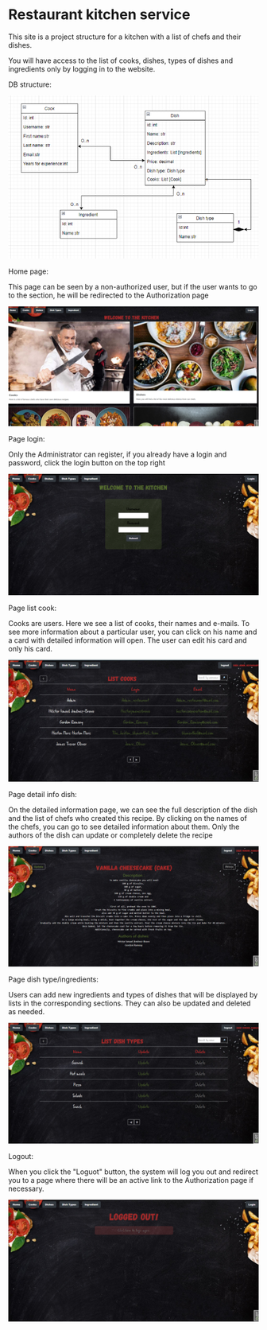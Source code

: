 # Restaurant kitchen service
This site is a project structure for a kitchen with a list of chefs and their dishes.

You will have access to the list of cooks, dishes, 
types of dishes and ingredients only by logging in to the website.

DB structure:

![img_2.png](img/img_2.png)

Home page:

This page can be seen by a non-authorized user, 
but if the user wants to go to the section, 
he will be redirected to the Authorization page

![img_4.png](img/img_4.png)

Page login:

Only the Administrator can register, if you already have a login and password, 
click the login button on the top right

![img_1.png](img/img_1.png)

Page list cook:

Сooks are users. Here we see a list of cooks,
their names and e-mails. To see more information about a particular user, 
you can click on his name and a card with detailed information will open. 
The user can edit his card and only his card.

![img_5.png](img/img_5.png)

Page detail info dish:

On the detailed information page, we can see the full description of the 
dish and the list of chefs who created this recipe. 
By clicking on the names of the chefs, you can go to see detailed information about them. 
Only the authors of the dish can update or completely delete the recipe

![img_6.png](img/img_6.png)

Page dish type/ingredients:

Users can add new ingredients and types of dishes that will be displayed by lists
in the corresponding sections. They can also be updated and deleted as needed.

![img_7.png](img/img_7.png)

Logout:

When you click the "Loguot" button, the system will log you out and redirect 
you to a page where there will be an active link to the Authorization page if necessary.

![img_8.png](img/img_8.png)